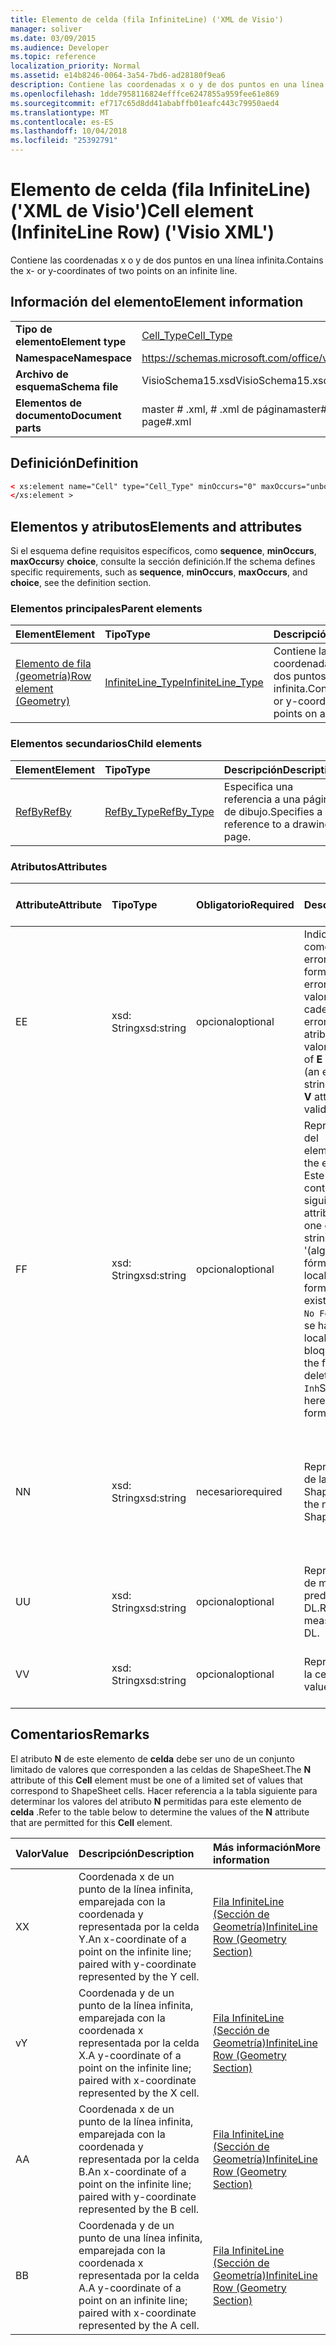 ```yaml
---
title: Elemento de celda (fila InfiniteLine) ('XML de Visio')
manager: soliver
ms.date: 03/09/2015
ms.audience: Developer
ms.topic: reference
localization_priority: Normal
ms.assetid: e14b8246-0064-3a54-7bd6-ad28180f9ea6
description: Contiene las coordenadas x o y de dos puntos en una línea infinita.
ms.openlocfilehash: 1dde7958116824efffce6247855a959fee61e869
ms.sourcegitcommit: ef717c65d8dd41ababffb01eafc443c79950aed4
ms.translationtype: MT
ms.contentlocale: es-ES
ms.lasthandoff: 10/04/2018
ms.locfileid: "25392791"
---
```

# <a name="cell-element-infiniteline-row-visio-xml"></a><span data-ttu-id="d449e-103">Elemento de celda (fila InfiniteLine) ('XML de Visio')</span><span class="sxs-lookup"><span data-stu-id="d449e-103">Cell element (InfiniteLine Row) ('Visio XML')</span></span>

<span data-ttu-id="d449e-104">Contiene las coordenadas x o y de dos puntos en una línea infinita.</span><span class="sxs-lookup"><span data-stu-id="d449e-104">Contains the x- or y-coordinates of two points on an infinite line.</span></span>
  
## <a name="element-information"></a><span data-ttu-id="d449e-105">Información del elemento</span><span class="sxs-lookup"><span data-stu-id="d449e-105">Element information</span></span>

|||
|:-----|:-----|
|<span data-ttu-id="d449e-106">**Tipo de elemento**</span><span class="sxs-lookup"><span data-stu-id="d449e-106">**Element type**</span></span> <br/> |[<span data-ttu-id="d449e-107">Cell_Type</span><span class="sxs-lookup"><span data-stu-id="d449e-107">Cell_Type</span></span>](cell_type-complextypevisio-xml.md) <br/> |
|<span data-ttu-id="d449e-108">**Namespace**</span><span class="sxs-lookup"><span data-stu-id="d449e-108">**Namespace**</span></span> <br/> |https://schemas.microsoft.com/office/visio/2012/main  <br/> |
|<span data-ttu-id="d449e-109">**Archivo de esquema**</span><span class="sxs-lookup"><span data-stu-id="d449e-109">**Schema file**</span></span> <br/> |<span data-ttu-id="d449e-110">VisioSchema15.xsd</span><span class="sxs-lookup"><span data-stu-id="d449e-110">VisioSchema15.xsd</span></span>  <br/> |
|<span data-ttu-id="d449e-111">**Elementos de documento**</span><span class="sxs-lookup"><span data-stu-id="d449e-111">**Document parts**</span></span> <br/> |<span data-ttu-id="d449e-112">master # .xml, # .xml de página</span><span class="sxs-lookup"><span data-stu-id="d449e-112">master#.xml, page#.xml</span></span>  <br/> |
   
## <a name="definition"></a><span data-ttu-id="d449e-113">Definición</span><span class="sxs-lookup"><span data-stu-id="d449e-113">Definition</span></span>

```XML
< xs:element name="Cell" type="Cell_Type" minOccurs="0" maxOccurs="unbounded" >
</xs:element >
```

## <a name="elements-and-attributes"></a><span data-ttu-id="d449e-114">Elementos y atributos</span><span class="sxs-lookup"><span data-stu-id="d449e-114">Elements and attributes</span></span>

<span data-ttu-id="d449e-115">Si el esquema define requisitos específicos, como **sequence**, **minOccurs**, **maxOccurs**y **choice**, consulte la sección definición.</span><span class="sxs-lookup"><span data-stu-id="d449e-115">If the schema defines specific requirements, such as **sequence**, **minOccurs**, **maxOccurs**, and **choice**, see the definition section.</span></span> 
  
### <a name="parent-elements"></a><span data-ttu-id="d449e-116">Elementos principales</span><span class="sxs-lookup"><span data-stu-id="d449e-116">Parent elements</span></span>

|<span data-ttu-id="d449e-117">**Element**</span><span class="sxs-lookup"><span data-stu-id="d449e-117">**Element**</span></span>|<span data-ttu-id="d449e-118">**Tipo**</span><span class="sxs-lookup"><span data-stu-id="d449e-118">**Type**</span></span>|<span data-ttu-id="d449e-119">**Descripción**</span><span class="sxs-lookup"><span data-stu-id="d449e-119">**Description**</span></span>|
|:-----|:-----|:-----|
|[<span data-ttu-id="d449e-120">Elemento de fila (geometría)</span><span class="sxs-lookup"><span data-stu-id="d449e-120">Row element (Geometry)</span></span>](row-element-geometry-sectionvisio-xml.md) <br/> |[<span data-ttu-id="d449e-121">InfiniteLine_Type</span><span class="sxs-lookup"><span data-stu-id="d449e-121">InfiniteLine_Type</span></span>](infiniteline_type-complextypevisio-xml.md) <br/> |<span data-ttu-id="d449e-122">Contiene las coordenadas x o y de dos puntos en una línea infinita.</span><span class="sxs-lookup"><span data-stu-id="d449e-122">Contains the x- or y-coordinates of two points on an infinite line.</span></span>  <br/> |
   
### <a name="child-elements"></a><span data-ttu-id="d449e-123">Elementos secundarios</span><span class="sxs-lookup"><span data-stu-id="d449e-123">Child elements</span></span>

|<span data-ttu-id="d449e-124">**Element**</span><span class="sxs-lookup"><span data-stu-id="d449e-124">**Element**</span></span>|<span data-ttu-id="d449e-125">**Tipo**</span><span class="sxs-lookup"><span data-stu-id="d449e-125">**Type**</span></span>|<span data-ttu-id="d449e-126">**Descripción**</span><span class="sxs-lookup"><span data-stu-id="d449e-126">**Description**</span></span>|
|:-----|:-----|:-----|
|[<span data-ttu-id="d449e-127">RefBy</span><span class="sxs-lookup"><span data-stu-id="d449e-127">RefBy</span></span>](refby-element-cell_type-complextypevisio-xml.md) <br/> |[<span data-ttu-id="d449e-128">RefBy_Type</span><span class="sxs-lookup"><span data-stu-id="d449e-128">RefBy_Type</span></span>](refby_type-complextypevisio-xml.md) <br/> |<span data-ttu-id="d449e-129">Especifica una referencia a una página de dibujo.</span><span class="sxs-lookup"><span data-stu-id="d449e-129">Specifies a reference to a drawing page.</span></span>  <br/> |
   
### <a name="attributes"></a><span data-ttu-id="d449e-130">Atributos</span><span class="sxs-lookup"><span data-stu-id="d449e-130">Attributes</span></span>

|<span data-ttu-id="d449e-131">**Attribute**</span><span class="sxs-lookup"><span data-stu-id="d449e-131">**Attribute**</span></span>|<span data-ttu-id="d449e-132">**Tipo**</span><span class="sxs-lookup"><span data-stu-id="d449e-132">**Type**</span></span>|<span data-ttu-id="d449e-133">**Obligatorio**</span><span class="sxs-lookup"><span data-stu-id="d449e-133">**Required**</span></span>|<span data-ttu-id="d449e-134">**Descripción**</span><span class="sxs-lookup"><span data-stu-id="d449e-134">**Description**</span></span>|<span data-ttu-id="d449e-135">**Valores posibles**</span><span class="sxs-lookup"><span data-stu-id="d449e-135">**Possible values**</span></span>|
|:-----|:-----|:-----|:-----|:-----|
|<span data-ttu-id="d449e-136">E</span><span class="sxs-lookup"><span data-stu-id="d449e-136">E</span></span>  <br/> |<span data-ttu-id="d449e-137">xsd: String</span><span class="sxs-lookup"><span data-stu-id="d449e-137">xsd:string</span></span>  <br/> |<span data-ttu-id="d449e-138">opcional</span><span class="sxs-lookup"><span data-stu-id="d449e-138">optional</span></span>  <br/> |<span data-ttu-id="d449e-139">Indica que la fórmula da como resultado un error.</span><span class="sxs-lookup"><span data-stu-id="d449e-139">Indicates that the formula evaluates to an error.</span></span> <span data-ttu-id="d449e-140">El valor de **E** es el valor actual (una cadena de mensaje de error); el valor del atributo **V** es el último valor válido.</span><span class="sxs-lookup"><span data-stu-id="d449e-140">The value of **E** is the current value (an error message string); the value of the **V** attribute is the last valid value.</span></span>  <br/> |<span data-ttu-id="d449e-141">Una cadena de mensaje de error.</span><span class="sxs-lookup"><span data-stu-id="d449e-141">An error message string.</span></span>  <br/> |
|<span data-ttu-id="d449e-142">F</span><span class="sxs-lookup"><span data-stu-id="d449e-142">F</span></span>  <br/> |<span data-ttu-id="d449e-143">xsd: String</span><span class="sxs-lookup"><span data-stu-id="d449e-143">xsd:string</span></span>  <br/> |<span data-ttu-id="d449e-144">opcional</span><span class="sxs-lookup"><span data-stu-id="d449e-144">optional</span></span>  <br/> | <span data-ttu-id="d449e-145">Representa la fórmula del elemento.</span><span class="sxs-lookup"><span data-stu-id="d449e-145">Represents the element's formula.</span></span> <span data-ttu-id="d449e-146">Este atributo puede contener uno de las siguientes cadenas:</span><span class="sxs-lookup"><span data-stu-id="d449e-146">This attribute can contain one of the following strings:</span></span>  <br/>  <span data-ttu-id="d449e-147">'(algunos fórmula)' Si la fórmula existe localmente</span><span class="sxs-lookup"><span data-stu-id="d449e-147">'(some formula)' if the formula exists locally</span></span>  <br/>  <span data-ttu-id="d449e-148">`No Formula`Si la fórmula se ha eliminado localmente o bloqueada</span><span class="sxs-lookup"><span data-stu-id="d449e-148">`No Formula` if the formula is locally deleted or blocked</span></span>  <br/>  <span data-ttu-id="d449e-149">`Inh`Si la fórmula es heredada.</span><span class="sxs-lookup"><span data-stu-id="d449e-149">`Inh` if the formula is inherited.</span></span>  <br/> |<span data-ttu-id="d449e-150">Una fórmula.</span><span class="sxs-lookup"><span data-stu-id="d449e-150">A formula.</span></span>  <br/> |
|<span data-ttu-id="d449e-151">N</span><span class="sxs-lookup"><span data-stu-id="d449e-151">N</span></span>  <br/> |<span data-ttu-id="d449e-152">xsd: String</span><span class="sxs-lookup"><span data-stu-id="d449e-152">xsd:string</span></span>  <br/> |<span data-ttu-id="d449e-153">necesario</span><span class="sxs-lookup"><span data-stu-id="d449e-153">required</span></span>  <br/> |<span data-ttu-id="d449e-154">Representa el nombre de la celda ShapeSheet.</span><span class="sxs-lookup"><span data-stu-id="d449e-154">Represents the name of the ShapeSheet cell.</span></span>  <br/> |<span data-ttu-id="d449e-155">El nombre de la celda ShapeSheet.</span><span class="sxs-lookup"><span data-stu-id="d449e-155">The name of the ShapeSheet cell.</span></span>  <br/> <span data-ttu-id="d449e-156">Vea la sección comentarios que aparece a continuación.</span><span class="sxs-lookup"><span data-stu-id="d449e-156">See the Remarks section below.</span></span>  <br/> |
|<span data-ttu-id="d449e-157">U</span><span class="sxs-lookup"><span data-stu-id="d449e-157">U</span></span>  <br/> |<span data-ttu-id="d449e-158">xsd: String</span><span class="sxs-lookup"><span data-stu-id="d449e-158">xsd:string</span></span>  <br/> |<span data-ttu-id="d449e-159">opcional</span><span class="sxs-lookup"><span data-stu-id="d449e-159">optional</span></span>  <br/> |<span data-ttu-id="d449e-160">Representa una unidad de medida, el valor predeterminado es DL.</span><span class="sxs-lookup"><span data-stu-id="d449e-160">Represents a unit of measure The default is DL.</span></span>  <br/> |<span data-ttu-id="d449e-161">Las unidades de la celda.</span><span class="sxs-lookup"><span data-stu-id="d449e-161">The units of the cell.</span></span>  <br/> |
|<span data-ttu-id="d449e-162">V</span><span class="sxs-lookup"><span data-stu-id="d449e-162">V</span></span>  <br/> |<span data-ttu-id="d449e-163">xsd: String</span><span class="sxs-lookup"><span data-stu-id="d449e-163">xsd:string</span></span>  <br/> |<span data-ttu-id="d449e-164">opcional</span><span class="sxs-lookup"><span data-stu-id="d449e-164">optional</span></span>  <br/> |<span data-ttu-id="d449e-165">Representa el valor de la celda.</span><span class="sxs-lookup"><span data-stu-id="d449e-165">Represents the value of the cell.</span></span>  <br/> |<span data-ttu-id="d449e-166">El valor de la celda ShapeSheet.</span><span class="sxs-lookup"><span data-stu-id="d449e-166">The value of the ShapeSheet cell.</span></span>  <br/> |
   
## <a name="remarks"></a><span data-ttu-id="d449e-167">Comentarios</span><span class="sxs-lookup"><span data-stu-id="d449e-167">Remarks</span></span>

<span data-ttu-id="d449e-168">El atributo **N** de este elemento de **celda** debe ser uno de un conjunto limitado de valores que corresponden a las celdas de ShapeSheet.</span><span class="sxs-lookup"><span data-stu-id="d449e-168">The **N** attribute of this **Cell** element must be one of a limited set of values that correspond to ShapeSheet cells.</span></span> <span data-ttu-id="d449e-169">Hacer referencia a la tabla siguiente para determinar los valores del atributo **N** permitidas para este elemento de **celda** .</span><span class="sxs-lookup"><span data-stu-id="d449e-169">Refer to the table below to determine the values of the **N** attribute that are permitted for this **Cell** element.</span></span> 
  
|<span data-ttu-id="d449e-170">**Valor**</span><span class="sxs-lookup"><span data-stu-id="d449e-170">**Value**</span></span>|<span data-ttu-id="d449e-171">**Descripción**</span><span class="sxs-lookup"><span data-stu-id="d449e-171">**Description**</span></span>|<span data-ttu-id="d449e-172">**Más información**</span><span class="sxs-lookup"><span data-stu-id="d449e-172">**More information**</span></span>|
|:-----|:-----|:-----|
|<span data-ttu-id="d449e-173">X</span><span class="sxs-lookup"><span data-stu-id="d449e-173">X</span></span>  <br/> |<span data-ttu-id="d449e-174">Coordenada x de un punto de la línea infinita, emparejada con la coordenada y representada por la celda Y.</span><span class="sxs-lookup"><span data-stu-id="d449e-174">An x-coordinate of a point on the infinite line; paired with y-coordinate represented by the Y cell.</span></span>  <br/> |[<span data-ttu-id="d449e-175">Fila InfiniteLine (Sección de Geometría)</span><span class="sxs-lookup"><span data-stu-id="d449e-175">InfiniteLine Row (Geometry Section)</span></span>](infiniteline-row-geometry-section.md) <br/> |
|<span data-ttu-id="d449e-176">v</span><span class="sxs-lookup"><span data-stu-id="d449e-176">Y</span></span>  <br/> |<span data-ttu-id="d449e-177">Coordenada y de un punto de la línea infinita, emparejada con la coordenada x representada por la celda X.</span><span class="sxs-lookup"><span data-stu-id="d449e-177">A y-coordinate of a point on the infinite line; paired with x-coordinate represented by the X cell.</span></span>  <br/> |[<span data-ttu-id="d449e-178">Fila InfiniteLine (Sección de Geometría)</span><span class="sxs-lookup"><span data-stu-id="d449e-178">InfiniteLine Row (Geometry Section)</span></span>](infiniteline-row-geometry-section.md) <br/> |
|<span data-ttu-id="d449e-179">A</span><span class="sxs-lookup"><span data-stu-id="d449e-179">A</span></span>  <br/> |<span data-ttu-id="d449e-180">Coordenada x de un punto de la línea infinita, emparejada con la coordenada y representada por la celda B.</span><span class="sxs-lookup"><span data-stu-id="d449e-180">An x-coordinate of a point on the infinite line; paired with y-coordinate represented by the B cell.</span></span>  <br/> |[<span data-ttu-id="d449e-181">Fila InfiniteLine (Sección de Geometría)</span><span class="sxs-lookup"><span data-stu-id="d449e-181">InfiniteLine Row (Geometry Section)</span></span>](infiniteline-row-geometry-section.md) <br/> |
|<span data-ttu-id="d449e-182">B</span><span class="sxs-lookup"><span data-stu-id="d449e-182">B</span></span>  <br/> |<span data-ttu-id="d449e-183">Coordenada y de un punto de una línea infinita, emparejada con la coordenada x representada por la celda A.</span><span class="sxs-lookup"><span data-stu-id="d449e-183">A y-coordinate of a point on an infinite line; paired with x-coordinate represented by the A cell.</span></span>  <br/> |[<span data-ttu-id="d449e-184">Fila InfiniteLine (Sección de Geometría)</span><span class="sxs-lookup"><span data-stu-id="d449e-184">InfiniteLine Row (Geometry Section)</span></span>](infiniteline-row-geometry-section.md) <br/> |
   

